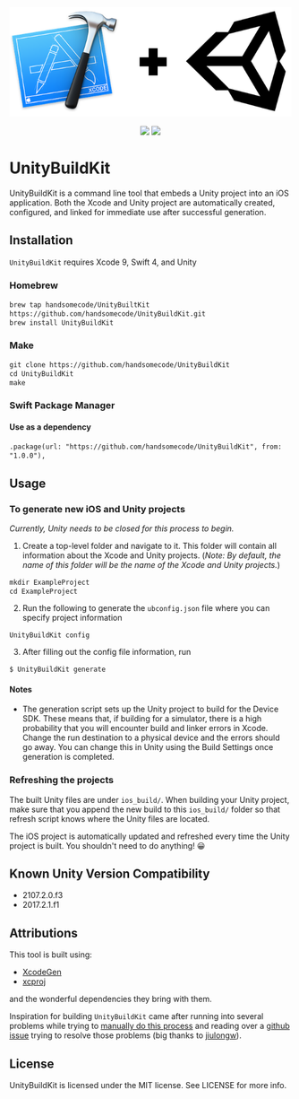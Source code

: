 <p align="center"> 
    <img src="Assets/ubk_logo.png">
</p>
<p align="center">
    <img src="https://img.shields.io/badge/version-1.1.1-blue.svg?style=flat-square" />
    <a href="https://github.com/handsomecode/UnityBuildKit/blob/master/LICENSE">
        <img src="https://img.shields.io/github/license/mashape/apistatus.svg?style=flat-square"/>
    </a>
</p>

# UnityBuildKit

UnityBuildKit is a command line tool that embeds a Unity project into an iOS application.  Both the Xcode and Unity project are automatically created, configured, and linked for immediate use after successful generation.

## Installation
`UnityBuildKit` requires Xcode 9, Swift 4, and Unity

### Homebrew
```
brew tap handsomecode/UnityBuiltKit https://github.com/handsomecode/UnityBuildKit.git
brew install UnityBuildKit
```

### Make
```
git clone https://github.com/handsomecode/UnityBuildKit
cd UnityBuildKit
make
```

### Swift Package Manager
#### Use as a dependency
```
.package(url: "https://github.com/handsomecode/UnityBuildKit", from: "1.0.0"),
```

## Usage
### To generate new iOS and Unity projects
_Currently, Unity needs to be closed for this process to begin._

1. Create a top-level folder and navigate to it. This folder will contain all information about the Xcode and Unity projects.  (_Note: By default, the name of this folder will be the name of the Xcode and Unity projects._)
```
mkdir ExampleProject
cd ExampleProject
```

2. Run the following to generate the `ubconfig.json` file where you can specify project information
```
UnityBuildKit config
```

3. After filling out the config file information, run 
```
$ UnityBuildKit generate
```

#### Notes
- The generation script sets up the Unity project to build for the Device SDK.  These means that, if building for a simulator, there is a high probability that you will encounter build and linker errors in Xcode.  Change the run destination to a physical device and the errors should go away.  You can change this in Unity using the Build Settings once generation is completed.

### Refreshing the projects
The built Unity files are under `ios_build/`.  When building your Unity project, make sure that you append the new build to this `ios_build/` folder so that refresh script knows where the Unity files are located.

The iOS project is automatically updated and refreshed every time the Unity project is built.  You shouldn't need to do anything! 😀

## Known Unity Version Compatibility
- 2107.2.0.f3
- 2017.2.1.f1

## Attributions
This tool is built using:
- [XcodeGen](https://github.com/yonaskolb/XcodeGen)
- [xcproj](https://github.com/xcodeswift/xcproj)

and the wonderful dependencies they bring with them.

Inspiration for building `UnityBuildKit` came after running into several problems while trying to [manually do this process](https://the-nerd.be/2015/11/13/integrate-unity-5-in-a-native-ios-app-with-xcode-7/) and reading over a [github issue](https://github.com/blitzagency/ios-unity5/issues/52) trying to resolve those problems (big thanks to [jiulongw](https://github.com/jiulongw/swift-unity)).

## License

UnityBuildKit is licensed under the MIT license. See LICENSE for more info.
